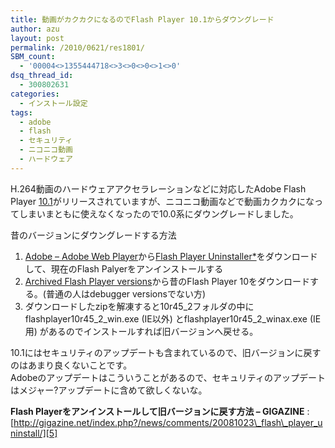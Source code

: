 ```yaml
---
title: 動画がカクカクになるのでFlash Player 10.1からダウングレード
author: azu
layout: post
permalink: /2010/0621/res1801/
SBM_count:
  - '00004<>1355444718<>3<>0<>0<>1<>0'
dsq_thread_id:
  - 300802631
categories:
  - インストール設定
tags:
  - adobe
  - flash
  - セキュリティ
  - ニコニコ動画
  - ハードウェア
---
```

H.264動画のハードウェアアクセラレーションなどに対応したAdobe Flash Player [10.1][1]がリリースされていますが、ニコニコ動画などで動画カクカクになってしまいまともに使えなくなったので10.0系にダウングレードしました。

昔のバージョンにダウングレードする方法

1.  [Adobe &#8211; Adobe Web Player][2]から[Flash Player Uninstaller*][3]をダウンロードして、現在のFlash Palyerをアンインストールする
2.  [Archived Flash Player versions][4]から昔のFlash Player 10をダウンロードする。(普通の人はdebugger versionsでない方)
3.  ダウンロードしたzipを解凍すると10r45\_2フォルダの中にflashplayer10r45\_2\_win.exe (IE以外) とflashplayer10r45\_2_winax.exe (IE用) があるのでインストールすれば旧バージョンへ戻せる。

10.1にはセキュリティのアップデートも含まれているので、旧バージョンに戻すのはあまり良くないことです。  
Adobeのアップデートはこういうことがあるので、セキュリティのアップデートはメジャー?アップデートに含めて欲しくないな。

**Flash Playerをアンインストールして旧バージョンに戻す方法 &#8211; GIGAZINE**
:   [http://gigazine.net/index.php?/news/comments/20081023\_flash\_player_uninstall/][5]

&nbsp;

 [1]: http://get.adobe.com/jp/flashplayer/
 [2]: http://www.adobe.com/jp/shockwave/download/alternates/
 [3]: http://fpdownload.macromedia.com/get/flashplayer/current/uninstall_flash_player.exe
 [4]: http://kb2.adobe.com/cps/142/tn_14266.html
 [5]: http://gigazine.net/index.php?/news/comments/20081023_flash_player_uninstall/ "Flash Playerをアンインストールして旧バージョンに戻す方法 - GIGAZINE"